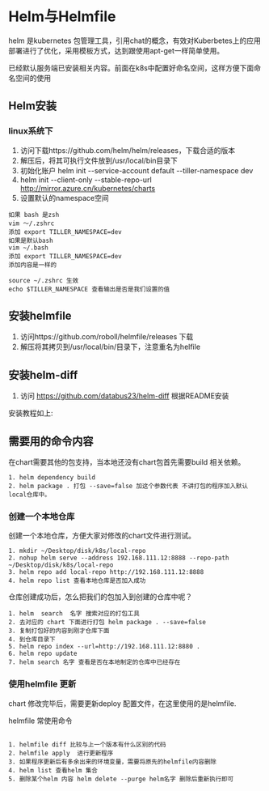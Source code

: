 # Helm与Helmfile

helm 是kubernetes 包管理工具，引用chat的概念，有效对Kuberbetes上的应用部署进行了优化，采用模板方式，达到跟使用apt-get一样简单使用。

已经默认服务端已安装相关内容。前面在k8s中配置好命名空间，这样方便下面命名空间的使用

## Helm安装

### linux系统下

1. 访问下载https://github.com/helm/helm/releases，下载合适的版本
2. 解压后，将其可执行文件放到/usr/local/bin目录下
3. 初始化账户 helm init --service-account default --tiller-namespace dev
4. helm init --client-only --stable-repo-url http://mirror.azure.cn/kubernetes/charts
5. 设置默认的namespace空间

```Linux
如果 bash 是zsh
vim ～/.zshrc
添加 export TILLER_NAMESPACE=dev
如果是默认bash
vim ~/.bash
添加 export TILLER_NAMESPACE=dev
添加内容是一样的

source ~/.zshrc 生效
echo $TILLER_NAMESPACE 查看输出是否是我们设置的值
```

## 安装helmfile

1. 访问https://github.com/roboll/helmfile/releases 下载
2. 解压将其拷贝到/usr/local/bin/目录下，注意重名为helfile

## 安装helm-diff

1. 访问 https://github.com/databus23/helm-diff 根据README安装

安装教程如上:

## 需要用的命令内容

在chart需要其他的包支持，当本地还没有chart包首先需要build 相关依赖。

```Linux
1. helm dependency build
2. helm package . 打包 --save=false 加这个参数代表 不讲打包的程序加入默认local仓库中。
```

### 创建一个本地仓库

创建一个本地仓库，方便大家对修改的chart文件进行测试。

```Linux
1. mkdir ~/Desktop/disk/k8s/local-repo
2. nohup helm serve --address 192.168.111.12:8888 --repo-path ~/Desktop/disk/k8s/local-repo
3. helm repo add local-repo http://192.168.111.12:8888
4. helm repo list 查看本地仓库是否加入成功
```

仓库创建成功后，怎么把我们的包加入到创建的仓库中呢？

```Linux
1. helm  search  名字 搜索对应的打包工具
2. 去对应的 chart 下面进行打包 helm package . --save=false 
3. 复制打包好的内容到刚才仓库下面
4. 到仓库目录下  
5. helm repo index --url=http://192.168.111.12:8880 .
6. helm repo update
7. helm search 名字 查看是否在本地制定的仓库中已经存在
```

### 使用helmfile 更新

chart 修改完毕后，需要更新deploy 配置文件，在这里使用的是helmfile.

helmfile 常使用命令

```Linux

1. helmfile diff 比较与上一个版本有什么区别的代码
2. helmfile apply  进行更新程序
3. 如果程序更新后有多余出来的环境变量，需要将原先的helmfile内容删除
4. helm list 查看helm 集合
5. 删除某个helm 内容 helm delete --purge helm名字 删除后重新执行即可
```
